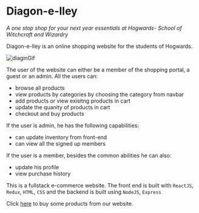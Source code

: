 # Diagon-e-lley

_A one stop shop for your next year essentials at Hogwards- School of Witchcraft and Wizardry_

Diagon-e-lley is an online shopping website for the students of Hogwards.

![diaginGif](https://user-images.githubusercontent.com/37169691/83446756-3fd2ae00-a41d-11ea-8b0c-1009759f1151.gif)

The user of the website can either be a member of the shopping portal, a guest or an admin. All the users can:

* browse all products
* view products by categories by choosing the category from navbar
* add products or view exisitng products in cart
* update the quanity of products in cart
* checkout and buy products

If the user is admin, he has the following capabilities:

* can update inventory from front-end
* can view all the signed up members

If the user is a member, besides the common abilities he can also:

* update his profile
* view purchase history

This is a fullstack e-commerce website. The front end is built with `ReactJS`, `Redux`, `HTML`, `CSS` and the backend is built using `NodeJS`, `Express`

Click [here][diagon-e-lley] to buy some products from our website.

[diagon-e-lley]: http://diagon-e-lley.herokuapp.com/
